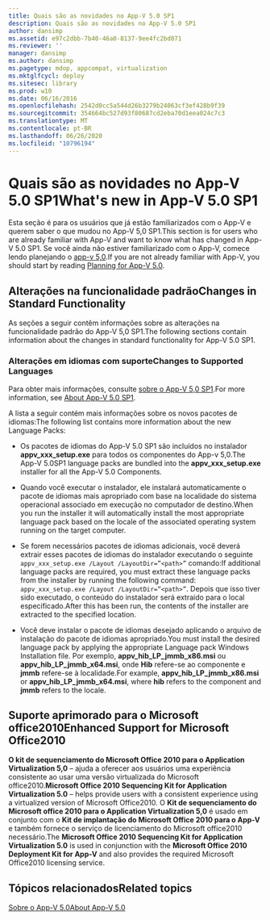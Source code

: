 ```yaml
---
title: Quais são as novidades no App-V 5.0 SP1
description: Quais são as novidades no App-V 5.0 SP1
author: dansimp
ms.assetid: e97c2dbb-7b40-46a0-8137-9ee4fc2bd071
ms.reviewer: ''
manager: dansimp
ms.author: dansimp
ms.pagetype: mdop, appcompat, virtualization
ms.mktglfcycl: deploy
ms.sitesec: library
ms.prod: w10
ms.date: 06/16/2016
ms.openlocfilehash: 2542d0cc5a544d26b3279b24063cf3ef428b9f39
ms.sourcegitcommit: 354664bc527d93f80687cd2eba70d1eea024c7c3
ms.translationtype: MT
ms.contentlocale: pt-BR
ms.lasthandoff: 06/26/2020
ms.locfileid: "10796194"
---
```

# <span data-ttu-id="e3045-103">Quais são as novidades no App-V 5.0 SP1</span><span class="sxs-lookup"><span data-stu-id="e3045-103">What's new in App-V 5.0 SP1</span></span>


<span data-ttu-id="e3045-104">Esta seção é para os usuários que já estão familiarizados com o App-V e querem saber o que mudou no App-V 5,0 SP1.</span><span class="sxs-lookup"><span data-stu-id="e3045-104">This section is for users who are already familiar with App-V and want to know what has changed in App-V 5.0 SP1.</span></span> <span data-ttu-id="e3045-105">Se você ainda não estiver familiarizado com o App-V, comece lendo planejando o [app-v 5,0](planning-for-app-v-50-rc.md).</span><span class="sxs-lookup"><span data-stu-id="e3045-105">If you are not already familiar with App-V, you should start by reading [Planning for App-V 5.0](planning-for-app-v-50-rc.md).</span></span>

## <span data-ttu-id="e3045-106">Alterações na funcionalidade padrão</span><span class="sxs-lookup"><span data-stu-id="e3045-106">Changes in Standard Functionality</span></span>


<span data-ttu-id="e3045-107">As seções a seguir contêm informações sobre as alterações na funcionalidade padrão do App-V 5,0 SP1.</span><span class="sxs-lookup"><span data-stu-id="e3045-107">The following sections contain information about the changes in standard functionality for App-V 5.0 SP1.</span></span>

### <span data-ttu-id="e3045-108">Alterações em idiomas com suporte</span><span class="sxs-lookup"><span data-stu-id="e3045-108">Changes to Supported Languages</span></span>

<span data-ttu-id="e3045-109">Para obter mais informações, consulte [sobre o App-V 5,0 SP1](about-app-v-50-sp1.md).</span><span class="sxs-lookup"><span data-stu-id="e3045-109">For more information, see [About App-V 5.0 SP1](about-app-v-50-sp1.md).</span></span>

<span data-ttu-id="e3045-110">A lista a seguir contém mais informações sobre os novos pacotes de idiomas:</span><span class="sxs-lookup"><span data-stu-id="e3045-110">The following list contains more information about the new Language Packs:</span></span>

-   <span data-ttu-id="e3045-111">Os pacotes de idiomas do App-V 5.0 SP1 são incluídos no instalador **appv\_xxx\_setup.exe** para todos os componentes do App-v 5,0.</span><span class="sxs-lookup"><span data-stu-id="e3045-111">The App-V 5.0SP1 language packs are bundled into the **appv\_xxx\_setup.exe** installer for all the App-V 5.0 Components.</span></span>

-   <span data-ttu-id="e3045-112">Quando você executar o instalador, ele instalará automaticamente o pacote de idiomas mais apropriado com base na localidade do sistema operacional associado em execução no computador de destino.</span><span class="sxs-lookup"><span data-stu-id="e3045-112">When you run the installer it will automatically install the most appropriate language pack based on the locale of the associated operating system running on the target computer.</span></span>

-   <span data-ttu-id="e3045-113">Se forem necessários pacotes de idiomas adicionais, você deverá extrair esses pacotes de idiomas do instalador executando o seguinte `appv_xxx_setup.exe /Layout /LayoutDir=”<path>”` comando:</span><span class="sxs-lookup"><span data-stu-id="e3045-113">If additional language packs are required, you must extract these language packs from the installer by running the following command: `appv_xxx_setup.exe /Layout /LayoutDir=”<path>”`.</span></span> <span data-ttu-id="e3045-114">Depois que isso tiver sido executado, o conteúdo do instalador será extraído para o local especificado.</span><span class="sxs-lookup"><span data-stu-id="e3045-114">After this has been run, the contents of the installer are extracted to the specified location.</span></span>

-   <span data-ttu-id="e3045-115">Você deve instalar o pacote de idiomas desejado aplicando o arquivo de instalação do pacote de idiomas apropriado.</span><span class="sxs-lookup"><span data-stu-id="e3045-115">You must install the desired language pack by applying the appropriate Language pack Windows Installation file.</span></span> <span data-ttu-id="e3045-116">Por exemplo, **appv\_hib\_LP\_jmmb\_x86.msi** ou **appv\_hib\_LP\_jmmb\_x64.msi**, onde **Hib** refere-se ao componente e **jmmb** refere-se à localidade.</span><span class="sxs-lookup"><span data-stu-id="e3045-116">For example, **appv\_hib\_LP\_jmmb\_x86.msi** or **appv\_hib\_LP\_jmmb\_x64.msi**, where **hib** refers to the component and **jmmb** refers to the locale.</span></span>

## <span data-ttu-id="e3045-117">Suporte aprimorado para o Microsoft office2010</span><span class="sxs-lookup"><span data-stu-id="e3045-117">Enhanced Support for Microsoft Office2010</span></span>


<span data-ttu-id="e3045-118">**O kit de sequenciamento do Microsoft Office 2010 para o Application Virtualization 5,0** – ajuda a oferecer aos usuários uma experiência consistente ao usar uma versão virtualizada do Microsoft office2010.</span><span class="sxs-lookup"><span data-stu-id="e3045-118">**Microsoft Office 2010 Sequencing Kit for Application Virtualization 5.0** – helps provide users with a consistent experience using a virtualized version of Microsoft Office2010.</span></span> <span data-ttu-id="e3045-119">O **Kit de sequenciamento do Microsoft office 2010 para o Application Virtualization 5,0** é usado em conjunto com o **Kit de implantação do Microsoft Office 2010 para o App-V** e também fornece o serviço de licenciamento do Microsoft office2010 necessário.</span><span class="sxs-lookup"><span data-stu-id="e3045-119">The **Microsoft Office 2010 Sequencing Kit for Application Virtualization 5.0** is used in conjunction with the **Microsoft Office 2010 Deployment Kit for App-V** and also provides the required Microsoft Office2010 licensing service.</span></span>






## <span data-ttu-id="e3045-120">Tópicos relacionados</span><span class="sxs-lookup"><span data-stu-id="e3045-120">Related topics</span></span>


[<span data-ttu-id="e3045-121">Sobre o App-V 5.0</span><span class="sxs-lookup"><span data-stu-id="e3045-121">About App-V 5.0</span></span>](about-app-v-50.md)

 

 





